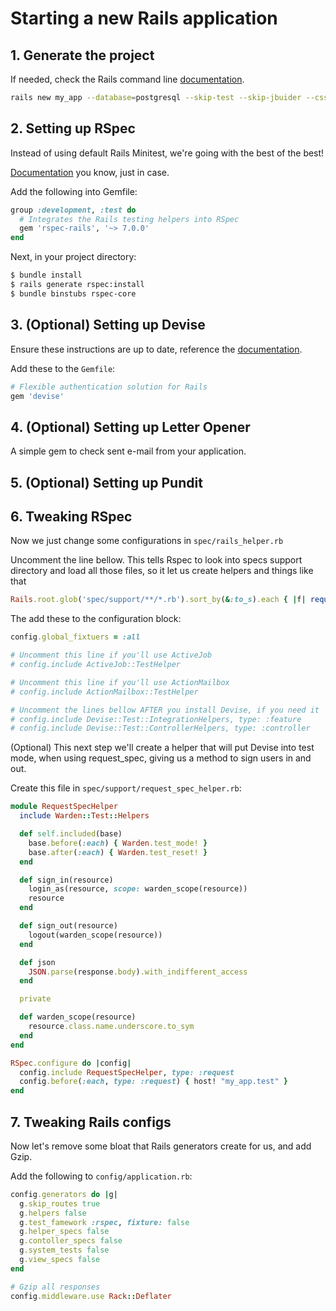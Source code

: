 # Starting a new Rails application

## 1. Generate the project

If needed, check the Rails command line [documentation](https://guides.rubyonrails.org/command_line.html). 
```sh 
rails new my_app --database=postgresql --skip-test --skip-jbuider --css tailwind 
```

## 2. Setting up RSpec

Instead of using default Rails Minitest, we're going with the best of the best!

[Documentation](https://github.com/rspec/rspec-rails/) you know, just in case.

Add the following into Gemfile:

```ruby 
group :development, :test do
  # Integrates the Rails testing helpers into RSpec
  gem 'rspec-rails', '~> 7.0.0'
end
```

Next, in your project directory:

```sh 
$ bundle install
$ rails generate rspec:install
$ bundle binstubs rspec-core
```
## 3. (Optional) Setting up Devise

Ensure these instructions are up to date, reference the [documentation](https://github.com/heartcombo/devise).

Add these to the `Gemfile`:

```ruby
# Flexible authentication solution for Rails
gem 'devise'
```

## 4. (Optional) Setting up Letter Opener

A simple gem to check sent e-mail from your application.

## 5. (Optional) Setting up Pundit


## 6. Tweaking RSpec

Now we just change some configurations in `spec/rails_helper.rb`

Uncomment the line bellow. This tells Rspec to look into specs support directory and load all those files, so it let us create helpers and things like that

```ruby
Rails.root.glob('spec/support/**/*.rb').sort_by(&:to_s).each { |f| require f }
```

The add these to the configuration block:

```ruby
config.global_fixtuers = :all

# Uncomment this line if you'll use ActiveJob
# config.include ActiveJob::TestHelper

# Uncomment this line if you'll use ActionMailbox
# config.include ActionMailbox::TestHelper

# Uncomment the lines bellow AFTER you install Devise, if you need it
# config.include Devise::Test::IntegrationHelpers, type: :feature
# config.include Devise::Test::ControllerHelpers, type: :controller
```

(Optional) This next step we'll create a helper that will put Devise into test mode, when using request_spec, giving us
a method to sign users in and out.

Create this file in `spec/support/request_spec_helper.rb`:

```ruby
module RequestSpecHelper
  include Warden::Test::Helpers

  def self.included(base)
    base.before(:each) { Warden.test_mode! }
    base.after(:each) { Warden.test_reset! }
  end

  def sign_in(resource)
    login_as(resource, scope: warden_scope(resource))
    resource
  end

  def sign_out(resource)
    logout(warden_scope(resource))
  end

  def json
    JSON.parse(response.body).with_indifferent_access
  end

  private

  def warden_scope(resource)
    resource.class.name.underscore.to_sym
  end
end

RSpec.configure do |config|
  config.include RequestSpecHelper, type: :request
  config.before(:each, type: :request) { host! "my_app.test" }
end
```

## 7. Tweaking Rails configs

Now let's remove some bloat that Rails generators create for us, and add Gzip.

Add the following to `config/application.rb`:

```ruby 
config.generators do |g|
  g.skip_routes true
  g.helpers false
  g.test_famework :rspec, fixture: false
  g.helper_specs false
  g.contoller_specs false
  g.system_tests false
  g.view_specs false
end

# Gzip all responses
config.middleware.use Rack::Deflater
```
